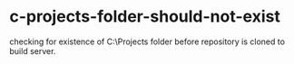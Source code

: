 # c-projects-folder-should-not-exist

checking for existence of C:\Projects folder before repository is cloned to build server.
